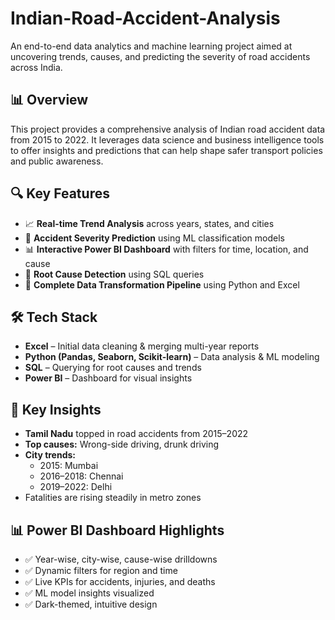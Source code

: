 # Indian-Road-Accident-Analysis

An end-to-end data analytics and machine learning project aimed at uncovering trends, causes, and predicting the severity of road accidents across India.

## 📊 Overview

This project provides a comprehensive analysis of Indian road accident data from 2015 to 2022. It leverages data science and business intelligence tools to offer insights and predictions that can help shape safer transport policies and public awareness.

## 🔍 Key Features

- 📈 **Real-time Trend Analysis** across years, states, and cities
- 🤖 **Accident Severity Prediction** using ML classification models
- 📊 **Interactive Power BI Dashboard** with filters for time, location, and cause
- 🧮 **Root Cause Detection** using SQL queries
- 🧼 **Complete Data Transformation Pipeline** using Python and Excel

## 🛠️ Tech Stack

- **Excel** – Initial data cleaning & merging multi-year reports  
- **Python (Pandas, Seaborn, Scikit-learn)** – Data analysis & ML modeling  
- **SQL** – Querying for root causes and trends  
- **Power BI** – Dashboard for visual insights

## 📌 Key Insights

- **Tamil Nadu** topped in road accidents from 2015–2022  
- **Top causes:** Wrong-side driving, drunk driving  
- **City trends:** 
  - 2015: Mumbai  
  - 2016–2018: Chennai  
  - 2019–2022: Delhi  
- Fatalities are rising steadily in metro zones  

## 📊 Power BI Dashboard Highlights

- ✅ Year-wise, city-wise, cause-wise drilldowns  
- ✅ Dynamic filters for region and time  
- ✅ Live KPIs for accidents, injuries, and deaths  
- ✅ ML model insights visualized  
- ✅ Dark-themed, intuitive design  



